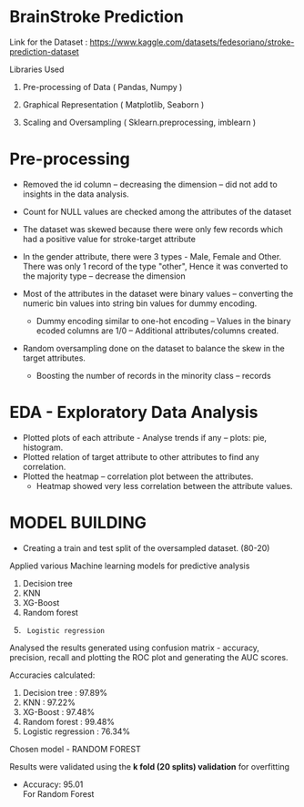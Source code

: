 # BrainStroke Prediction

Link for the Dataset : https://www.kaggle.com/datasets/fedesoriano/stroke-prediction-dataset

Libraries Used

1. Pre-processing of Data ( Pandas, Numpy )

2. Graphical Representation ( Matplotlib, Seaborn )

3. Scaling and Oversampling ( Sklearn.preprocessing, imblearn )


# Pre-processing

* Removed the id column – decreasing the dimension – did not add to insights in the data analysis.

* Count for NULL values are checked among the attributes of the dataset

* The dataset was skewed because there were only few records which had a positive value for stroke-target attribute

* In the gender attribute, there were 3 types - Male, Female and Other. There was only 1 record of the type "other", Hence it was converted to the majority type – decrease the dimension

* Most of the attributes in the dataset were binary values – converting the numeric bin values into string bin values for dummy encoding.
  * Dummy encoding similar to one-hot encoding – Values in the binary ecoded columns are 1/0 – Additional attributes/columns created.

* Random oversampling done on the dataset to balance the skew in the target attributes.
  * Boosting the number of records in the minority class – records

# EDA - Exploratory Data Analysis

* Plotted plots of each attribute - Analyse trends if any – plots: pie, histogram.
* Plotted relation of target attribute to other attributes to find any correlation.
* Plotted the heatmap – correlation plot between the attributes.
  * Heatmap showed very less correlation between the attribute values.


# MODEL BUILDING

* Creating a train and test split of the oversampled dataset. (80-20)

Applied various Machine learning models for predictive analysis
1.	Decision tree
2.	KNN
3.	XG-Boost
4.	Random forest
5.      Logistic regression

Analysed the results generated using confusion matrix - accuracy, precision, recall and plotting the ROC plot and generating the AUC scores. <br>

Accuracies calculated:
1.	Decision tree       : 97.89%
2.	KNN : 97.22%
3.	XG-Boost : 97.48%
4.	Random forest : 99.48%
5.	Logistic regression : 76.34%

Chosen model - RANDOM FOREST

Results were validated using the **k fold (20 splits) validation** for overfitting 
+ Accuracy:  95.01 <br>
For Random Forest
